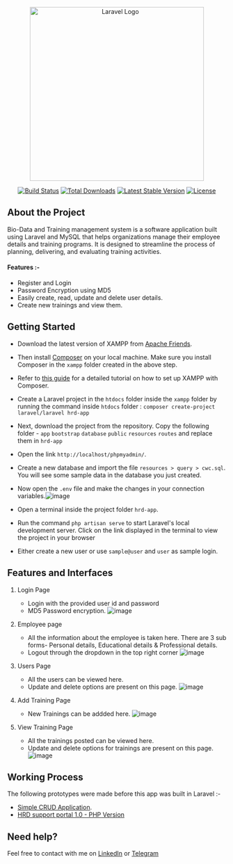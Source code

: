 <p align="center"><a href="https://laravel.com" target="_blank"><img src="https://raw.githubusercontent.com/laravel/art/master/logo-lockup/5%20SVG/2%20CMYK/1%20Full%20Color/laravel-logolockup-cmyk-red.svg" width="400" alt="Laravel Logo"></a></p>

<p align="center">
<a href="https://github.com/laravel/framework/actions"><img src="https://github.com/laravel/framework/workflows/tests/badge.svg" alt="Build Status"></a>
<a href="https://packagist.org/packages/laravel/framework"><img src="https://img.shields.io/packagist/dt/laravel/framework" alt="Total Downloads"></a>
<a href="https://packagist.org/packages/laravel/framework"><img src="https://img.shields.io/packagist/v/laravel/framework" alt="Latest Stable Version"></a>
<a href="https://packagist.org/packages/laravel/framework"><img src="https://img.shields.io/packagist/l/laravel/framework" alt="License"></a>
</p>

## About the Project

Bio-Data and Training management system is a software application built using Laravel and MySQL that helps organizations manage their employee details and training programs. It is designed to streamline the process of planning, delivering, and evaluating training activities.
#### Features :-
- Register and Login
- Password Encryption using MD5
- Easily create, read, update and delete user details.
- Create new trainings and view them.



## Getting Started
- Download the latest version of XAMPP from [Apache Friends](https://www.apachefriends.org/).
- Then install [Composer](https://getcomposer.org/download/) on your local machine. Make sure you install Composer in the `xampp` folder created in the above step.
- Refer to [this guide](https://www.thecodedeveloper.com/install-composer-windows-xampp/) for a detailed tutorial on how to set up XAMPP with Composer.
- Create a Laravel project in the `htdocs` folder inside the `xampp` folder by running the command inside `htdocs` folder : `composer create-project laravel/laravel hrd-app`
- Next, download the project from the repository. Copy the following folder - `app` `bootstrap` `database` `public` `resources` `routes` and replace them in `hrd-app`
- Open the link `http://localhost/phpmyadmin/`.
- Create a new database and import the file `resources > query > cwc.sql`. You will see some sample data in the database you just created.
- Now open the `.env` file and make the changes in your connection variables.![image](https://github.com/kaavyabaranwal/HRD-Support-Portal-2.0/assets/99530509/0ec89e8b-9b84-48e3-b0bc-5ac4822a306f)

- Open a terminal inside the project folder `hrd-app`.
- Run the command `php artisan serve` to start Laravel's local development server. Click on the link displayed in the terminal to view the project in your browser
- Either create a new user or use `sample@user` and `user` as sample login.


## Features and Interfaces

1. Login Page
   - Login with the provided user id and password
   - MD5 Password encryption.
     ![image](https://github.com/kaavyabaranwal/HRD-Support-Portal-2.0/assets/99530509/a7c9d2f4-7c1f-4a0c-bde8-a6ad5fcea259)



2. Employee page
   - All the information about the employee is taken here. There are 3 sub forms- Personal details, Educational details & Professional details.
   - Logout through the dropdown in the top right corner
    ![image](https://github.com/kaavyabaranwal/HRD-Support-Portal-1.0/assets/99530509/8f5f2f62-5258-4975-a604-6c043ac14619)



3. Users Page
   - All the users can be viewed here.
   - Update and delete options are present on this page.
     ![image](https://github.com/kaavyabaranwal/HRD-Support-Portal-1.0/assets/99530509/c9e4eabe-9759-4130-989c-06536d40580f)


4. Add Training Page
   - New Trainings can be addded here.
    ![image](https://github.com/kaavyabaranwal/HRD-Support-Portal-1.0/assets/99530509/2d572409-d51e-49b6-b879-ffa53032fefc)
5. View Training Page
   - All the trainings posted can be viewed here.
   - Update and delete options for trainings are present on this page.
     ![image](https://github.com/kaavyabaranwal/HRD-Support-Portal-1.0/assets/99530509/8cd7e8bf-86fb-42b0-86f0-7f191acd6328)

## Working Process
The following prototypes were made before this app was built in Laravel :-
- [Simple CRUD Application](https://github.com/kaavyabaranwal/CRUD-in-PHP).
- [HRD support portal 1.0 - PHP Version](https://github.com/kaavyabaranwal/HRD-Support-Portal-1.0/)

## Need help?

Feel free to contact with me on [LinkedIn](https://www.linkedin.com/in/kaavya-baranwal/) or [Telegram](https://t.me/kaavya_baranwal)
